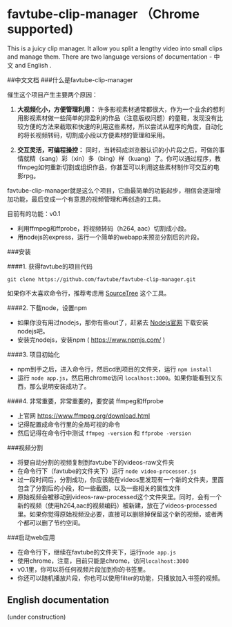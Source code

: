 
# favtube-clip-manager （Chrome supported)

This is a juicy clip manager. It allow you split a lengthy video into small clips and manage them.
There are two language versions of documentation - 中文 and English .


##中文文档
###什么是favtube-clip-manager

催生这个项目产生主要两个原因：

1. **大视频化小，方便管理利用：** 许多影视素材通常都很大，作为一个业余的想利用影视素材做一些简单的非盈利的作品（注意版权问题）的童鞋，发现没有比较方便的方法来截取和快速的利用这些素材，所以尝试从程序的角度，自动化的将长视频转码，切割成小段以方便素材的管理和采用。

2. **交互灵活，可编程操控：** 同时，当转码成浏览器认识的小片段之后，可做的事情就精（sang）彩（xin）多（bing）样（kuang）了。你可以通过程序，教ffmpeg如何重新切割或组织作品，你甚至可以利用这些素材制作可交互的电影rpg。

favtube-clip-manager就是这么个项目，它由最简单的功能起步，相信会逐渐增加功能，最后变成一个有意思的视频管理和再创造的工具。

目前有的功能：v0.1

* 利用ffmpeg和ffprobe，将视频转码（h264, aac）切割成小段。
* 用nodejs的express，运行一个简单的webapp来预览分割后的片段。

###安装

####1. 获得favtube的项目代码

` git clone https://github.com/favtube/favtube-clip-manager.git `

如果你不太喜欢命令行，推荐考虑用 [SourceTree](http://www.sourcetreeapp.com/) 这个工具。

####2. 下载node，设置npm

* 如果你没有用过nodejs，那你有些out了，赶紧去 [Nodejs官网](http://nodejs.org/) 下载安装nodejs吧。
* 安装完nodejs，安装npm ( https://www.npmjs.com/ )

####3. 项目初始化
* npm到手之后，进入命令行，然后cd到项目的文件夹，运行 `npm install`
* 运行 `node app.js`，然后用chrome访问 `localhost:3000`。如果你能看到又东西，那么说明安装成功了。

####4. 非常重要，非常重要的，要安装 ffmpeg和ffprobe
* 上官网 https://www.ffmpeg.org/download.html
* 记得配置成命令行里的全局可视的命令
* 然后记得在命令行中测试 `ffmpeg -version` 和 `ffprobe -version`

###视频分割
* 将要自动分割的视频复制到favtube下的videos-raw文件夹
* 在命令行下（favtube的文件夹下）运行 `node video-processer.js`
* 过一段时间后，分割成功，你应该能在videos里发现有一个新的文件夹，里面包含了分割后的小段，和一些截图，以及一些相关的属性文件
* 原始视频会被移动到videos-raw-processed这个文件夹里。同时，会有一个新的视频（使用h264,aac的视频编码）被新建，放在了videos-processed里。如果你觉得原始视频没必要，直接可以删除掉保留这个新的视频，或者两个都可以删了节约空间。

###启动web应用
* 在命令行下，继续在favtube的文件夹下，运行`node app.js`
* 使用chrome，注意，目前只能是chrome，访问`localhost:3000`
* v0.1里，你可以将任何视频片段加到你的书签里。
* 你还可以随机播放片段，你也可以使用filter的功能，只播放加入书签的视频。



## English documentation

(under construction)
